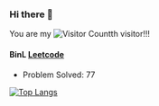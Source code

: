 ### Hi there 👋

You are my ![Visitor Count](https://profile-counter.glitch.me/BinL233/count.svg)th visitor!!!

#### BinL [Leetcode](https://leetcode.cn/u/binl233/)

* Problem Solved: 77

[![Top Langs](https://github-readme-stats.vercel.app/api/top-langs/?username=BinL233)](https://github.com/BinL233/github-readme-stats)

